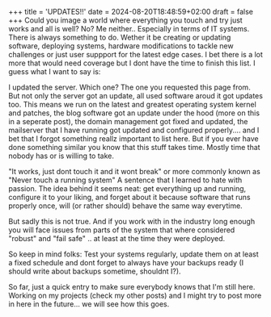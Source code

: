+++
title = 'UPDATES!!'
date = 2024-08-20T18:48:59+02:00
draft = false
+++
Could you image a world where everything you touch and try just works and all is well?
No?
Me neither..
Especially in terms of IT systems. There is always something to do. Wether it be creating or updating software,
deploying systems, hardware modifications to tackle new challenges or just user suppport for the latest edge cases.
I bet there is a lot more that would need coverage but I dont have the time to finish this list.
I guess what I want to say is:

I updated the server. Which one? The one you requested this page from.
But not only the server got an update, all used software aroud it got updates too.
This means we run on the latest and greatest operating system kernel and patches, the blog software got an update
under the hood (more on this in a seperate post), the domain management got fixed and updated,
the mailserver that I have running got updated and configured properly....
and I bet that I forgot something reallz important to list here. But if you ever have done something similar
you know that this stuff takes time. Mostly time that nobody has or is willing to take.

"It works, just dont touch it and it wont break" or more commonly known as "Never touch a running system"
A sentence that I learned to hate with passion.
The idea behind it seems neat: get everything up and running, configure it to your liking, and forget about it because software that runs
properly once, will (or rather should) behave the same way everytime.

But sadly this is not true. And if you work with in the industry long enough you will face issues from parts of the system that where
considered "robust" and "fail safe" .. at least at the time they were deployed.

So keep in mind folks: Test your systems regularly, update them on at least a fixed schedule
and dont forget to always have your backups ready (I should write about backups sometime, shouldnt I?).

So far, just a quick entry to make sure everybody knows that I'm still here. Working on my projects (check my other posts)
and I might try to post more in here in the future... we will see how this goes.
